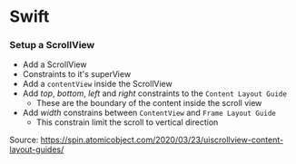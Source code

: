 # Swift

### Setup a ScrollView

  * Add a ScrollView
  * Constraints to it's superView
  * Add a `contentView` inside the ScrollView
  * Add *top*, *bottom*, *left* and *right* constraints to the `Content Layout Guide`
    - These are the boundary of the content inside the scroll view
 * Add *width* constrains between `ContentView` and `Frame Layout Guide`
    - This constrain limit the scroll to vertical direction

Source: 
https://spin.atomicobject.com/2020/03/23/uiscrollview-content-layout-guides/
